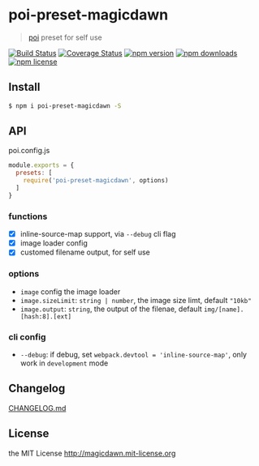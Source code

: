 # poi-preset-magicdawn
> [poi](https://github.com/egoist/poi) preset for self use

[![Build Status](https://img.shields.io/travis/magicdawn/poi-preset-magicdawn.svg?style=flat-square)](https://travis-ci.org/magicdawn/poi-preset-magicdawn)
[![Coverage Status](https://img.shields.io/codecov/c/github/magicdawn/poi-preset-magicdawn.svg?style=flat-square)](https://codecov.io/gh/magicdawn/poi-preset-magicdawn)
[![npm version](https://img.shields.io/npm/v/poi-preset-magicdawn.svg?style=flat-square)](https://www.npmjs.com/package/poi-preset-magicdawn)
[![npm downloads](https://img.shields.io/npm/dm/poi-preset-magicdawn.svg?style=flat-square)](https://www.npmjs.com/package/poi-preset-magicdawn)
[![npm license](https://img.shields.io/npm/l/poi-preset-magicdawn.svg?style=flat-square)](http://magicdawn.mit-license.org)

## Install
```sh
$ npm i poi-preset-magicdawn -S
```

## API

poi.config.js
```js
module.exports = {
  presets: [
    require('poi-preset-magicdawn', options)
  ]
}
```

### functions

- [x] inline-source-map support, via `--debug` cli flag
- [x] image loader config
- [x] customed filename output, for self use

### options

- `image` config the image loader
- `image.sizeLimit`: `string | number`, the image size limt, default `"10kb"`
- `image.output`: `string`, the output of the filenae, default `img/[name].[hash:8].[ext]`

### cli config

- `--debug`: if debug, set `webpack.devtool = 'inline-source-map'`, only work in `development` mode

## Changelog
[CHANGELOG.md](CHANGELOG.md)

## License
the MIT License http://magicdawn.mit-license.org